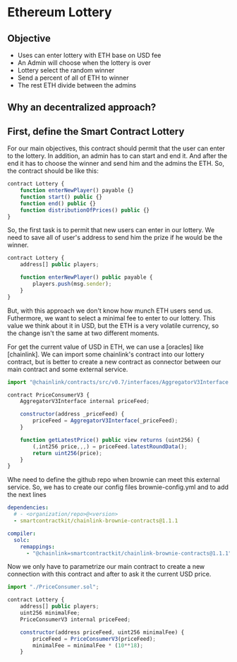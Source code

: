 # Ethereum Lottery

## Objective

- Uses can enter lottery with ETH base on USD fee
- An Admin will choose when the lottery is over
- Lottery select the random winner
- Send a percent of all of ETH to winner
- The rest ETH divide between the admins

## Why an decentralized approach?

## First, define the Smart Contract Lottery

For our main objectives, this contract should permit that the user can enter
to the lottery. In addition, an admin has to can start and end it. And after the end
it has to choose the winner and send him and the admins the ETH. So, the contract should
be like this:

```javascript
contract Lottery {
    function enterNewPlayer() payable {}
    function start() public {}
    function end() public {}
    function distributionOfPrices() public {}
}
```

So, the first task is to permit that new users can enter in our lottery. We need to save
all of user's address to send him the prize if he would be the winner.

```javascript
contract Lottery {
    address[] public players;

    function enterNewPlayer() public payable {
        players.push(msg.sender);
    }
}
```

But, with this approach we don't know how munch ETH users send us. Futhermore, we want to
select a minimal fee to enter to our lottery. This value we think about it in USD, but the ETH
is a very volatile currency, so the change isn't the same at two different moments.

For get the current value of USD in ETH, we can use a [oracles] like [chainlink]. We can import
some chainlink's contract into our lottery contract, but is better to create a new contract as connector
between our main contract and some external service.

```javascript
import "@chainlink/contracts/src/v0.7/interfaces/AggregatorV3Interface.sol";

contract PriceConsumerV3 {
    AggregatorV3Interface internal priceFeed;

    constructor(address _priceFeed) {
        priceFeed = AggregatorV3Interface(_priceFeed);
    }

    function getLatestPrice() public view returns (uint256) {
        (,int256 price,,,) = priceFeed.latestRoundData();
        return uint256(price);
    }
}
```

Whe need to define the github repo when brownie can meet this external service. So, we has to create our
config files brownie-config.yml and to add the next lines

```yml
dependencies:
  # - <organization/repo>@<version>
  - smartcontractkit/chainlink-brownie-contracts@1.1.1

compiler:
  solc:
    remappings:
      - "@chainlink=smartcontractkit/chainlink-brownie-contracts@1.1.1"
```

Now we only have to parametrize our main contract to create a new connection with this contract and after
to ask it the current USD price.

```javascript
import "./PriceConsumer.sol";

contract Lottery {
    address[] public players;
    uint256 minimalFee;
    PriceConsumerV3 internal priceFeed;

    constructor(address priceFeed, uint256 minimalFee) {
        priceFeed = PriceConsumerV3(priceFeed);
        minimalFee = minimalFee * (10**18);
    }
```
